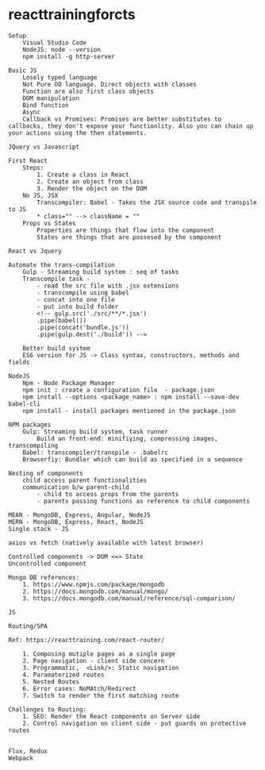# reacttrainingforcts

    Setup
        Visual Studio Code
        NodeJS: node --version
        npm install -g http-server

    Basic JS
        Losely typed language
        Not Pure OO language. Direct objects with classes
        Function are also first class objects
        DOM manipulation
        Bind function
        Async
        Callback vs Promises: Promises are better substitutes to callbacks, they don't expose your functionlity. Also you can chain up your actions using the then statements.

    JQuery vs Javascript
    
    First React
        Steps:
            1. Create a class in React
            2. Create an object from class
            3. Render the object on the DOM
        No JS, JSX
            Transcompiler: Babel - Takes the JSX source code and transpile to JS
            * class="" --> className = ""
        Props vs States
            Properties are things that flow into the component
            States are things that are possesed by the component

    React vs Jquery

    Automate the trans-compilation
        Gulp - Streaming build system : seq of tasks
        Transcompile task - 
            - read the src file with .jsx extensions
            - transcompile using babel
            - concat into one file
            - put into build folder
            <!-- gulp.src('./src/**/*.jsx')
            .pipe(babel())
            .pipe(concat('bundle.js'))
            .pipe(gulp.dest('./build')) -->

        Better build system
        ES6 version for JS -> Class syntax, constructors, methods and fields

    NodeJS
        Npm - Node Package Manager 
        npm init : create a configuration file  - package.json
        npm install --options <package_name> : npm install --save-dev babel-cli
        npm install - install packages mentioned in the package.json
    
    NPM packages
        Gulp: Streaming build system, task runner
            Build an front-end: minifiying, compressing images, transcompiling
        Babel: transcompiler/transpile - .babelrc
        Browserfiy: Bundler which can build as specified in a sequence

    Nesting of components
        child access parent functionalities
        communication b/w parent-child
            - child to access props from the parents
            - parents passing functions as reference to child components

    MEAN - MongoDB, Express, Angular, NodeJS
    MERN - MongoDB, Express, React, NodeJS
    Single stack - JS

    axios vs fetch (natively available with latest browser)    

    Controlled components -> DOM <=> State
    Uncontrolled component

    Mongo DB references:
        1. https://www.npmjs.com/package/mongodb
        2. https://docs.mongodb.com/manual/mongo/
        3. https://docs.mongodb.com/manual/reference/sql-comparison/
    
    JS 

    Routing/SPA

    Ref: https://reacttraining.com/react-router/

        1. Composing mutiple pages as a single page
        2. Page navigation - client side concern
        3. Programmatic,  <Link/>: Static navigation
        4. Paramaterized routes
        5. Nested Routes
        6. Error cases: NoMAtch/Redirect
        7. Switch to render the first matching route

    Challenges to Routing:
        1. SEO: Render the React components on Server side
        2. Control navigation on client side - put guards on protective routes


    Flux, Redux 
    Webpack